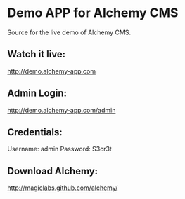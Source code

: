 Demo APP for Alchemy CMS
========================

Source for the live demo of Alchemy CMS.

Watch it live:
--------------

<http://demo.alchemy-app.com>

Admin Login:
------------

<http://demo.alchemy-app.com/admin>

Credentials:
------------

Username: admin
Password: S3cr3t

Download Alchemy:
-----------------

<http://magiclabs.github.com/alchemy/>
